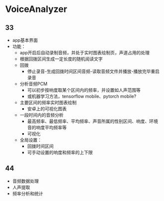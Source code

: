 # VoiceAnalyzer
## 33
- app基本界面
- 功能：
	- app开启后自动录制音频，并处于实时图表绘制页，声道占用的处理
	- 根据回拨区间生成一定长度的随机阅读文字
	- 回拨
		- 停止录音-生成回拨时间区间音频-读取音频文件并播放-播放完毕重启录音
	- 分析音频PCM
		- 可以初步按响度取某个区间内的频率，并设置如人声范围等
		- 或机器学习方法，tensorflow mobile、pytorch mobile?
	- 主要区间的频率实时图表绘制
		- 安卓上的可视化图表
	- 一段时间内的音频分析
		- 最高频率、最低频率、平均频率、声音所属的性别区间、响度、环境音的响度平均频率等
		- 可视化
	- 全局设置：
		- 回拨时间区间
		- 可手动设置的响度和频率的上下限
## 44
- 音频数据处理
- 人声提取
- 频率分析和统计